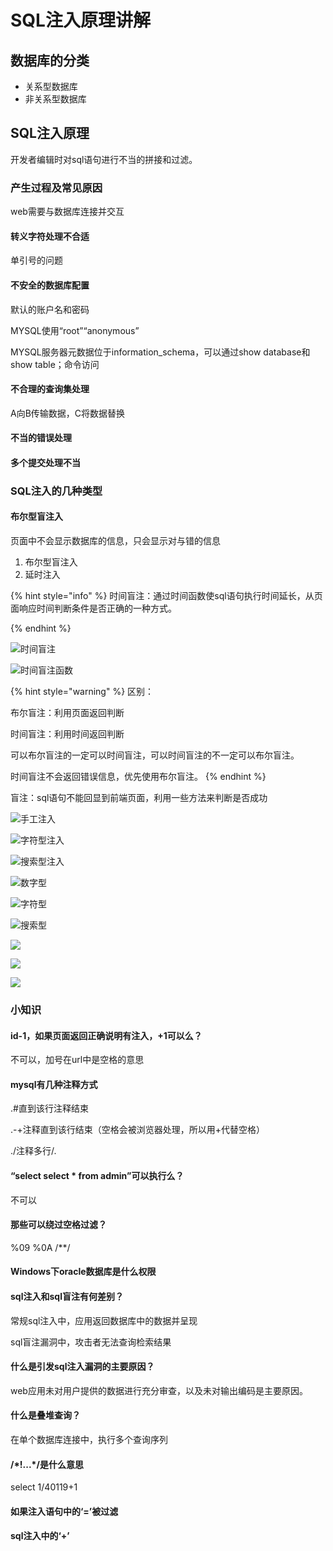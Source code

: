 # SQL注入原理讲解

## 数据库的分类

* 关系型数据库
* 非关系型数据库

## SQL注入原理

开发者编辑时对sql语句进行不当的拼接和过滤。

### 产生过程及常见原因

web需要与数据库连接并交互

#### 转义字符处理不合适

单引号的问题

#### 不安全的数据库配置

默认的账户名和密码

MYSQL使用“root”“anonymous”

MYSQL服务器元数据位于information\_schema，可以通过show database和show table；命令访问

#### 不合理的查询集处理

A向B传输数据，C将数据替换

#### 不当的错误处理



#### 多个提交处理不当



### SQL注入的几种类型

#### 布尔型盲注入

页面中不会显示数据库的信息，只会显示对与错的信息

1. 布尔型盲注入
2. 延时注入

{% hint style="info" %}
时间盲注：通过时间函数使sql语句执行时间延长，从页面响应时间判断条件是否正确的一种方式。


{% endhint %}

![ 时间盲注](../.gitbook/assets/image.png)

![时间盲注函数](<../.gitbook/assets/image (4).png>)

{% hint style="warning" %}
区别：

布尔盲注：利用页面返回判断

时间盲注：利用时间返回判断

可以布尔盲注的一定可以时间盲注，可以时间盲注的不一定可以布尔盲注。

时间盲注不会返回错误信息，优先使用布尔盲注。
{% endhint %}

盲注：sql语句不能回显到前端页面，利用一些方法来判断是否成功

![手工注入](<../.gitbook/assets/image (10).png>)

![字符型注入](<../.gitbook/assets/image (1).png>)

![搜索型注入](<../.gitbook/assets/image (5).png>)

![数字型](<../.gitbook/assets/image (6) (1).png>)

![字符型](<../.gitbook/assets/image (3).png>)

![搜索型](<../.gitbook/assets/image (8).png>)

![](<../.gitbook/assets/image (11).png>)

![](<../.gitbook/assets/image (2).png>)

![](<../.gitbook/assets/image (7).png>)

### 小知识

#### id-1，如果页面返回正确说明有注入，+1可以么？

不可以，加号在url中是空格的意思

#### mysql有几种注释方式

.#直到该行注释结束

.-+注释直到该行结束（空格会被浏览器处理，所以用+代替空格）

./注释多行/.

#### “select select \* from admin”可以执行么？

不可以

#### 那些可以绕过空格过滤？

%09 %0A /\*\*/&#x20;

#### Windows下oracle数据库是什么权限



#### sql注入和sql盲注有何差别？

常规sql注入中，应用返回数据库中的数据并呈现

sql盲注漏洞中，攻击者无法查询检索结果

#### 什么是引发sql注入漏洞的主要原因？

web应用未对用户提供的数据进行充分审查，以及未对输出编码是主要原因。

#### 什么是叠堆查询？

在单个数据库连接中，执行多个查询序列

#### /\*!...\*/是什么意思

select 1/40119+1

#### 如果注入语句中的‘=’被过滤



#### sql注入中的‘+’


